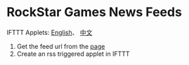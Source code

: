 RockStar Games News Feeds
================

IFTTT Applets: [English](https://ifttt.com/applets/e5BUxmDQ)、 [中文](https://ifttt.com/applets/zs2zZvf5)

1. Get the feed url from the [page](https://kylehe.me/rockstar/news/)
2. Create an rss triggered applet in IFTTT

